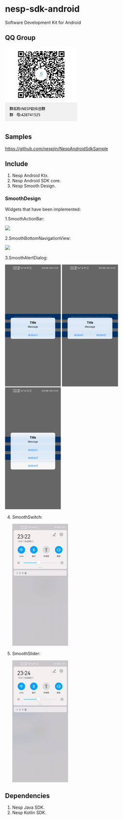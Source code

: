 # nesp-sdk-android
Software Development Kit for Android

## QQ Group

<img src="./doc/img/QQGroup.png" />

## Samples

https://github.com/nespjin/NespAndroidSdkSample

## Include
1. Nesp Android Ktx.
2. Nesp Android SDK core.
3. Nesp Smooth Design.

### SmoothDesign

Widgets that have been implemented:

1.SmoothActionBar:

<img src="./doc/img/SmoothActionBar.gif" height=400/>

2.SmoothBottomNavigationView:

<img src="./doc/img/SmoothBottomNavigationView.gif" height=400 />

3.SmoothAlertDialog:



<img src="./doc/img/SmoothAlertDialog1.png"  height=400 /> <img src="./doc/img/SmoothAlertDialog2.png"  height=400 /> <img src="./doc/img/SmoothAlertDialog3.png"  height=400 />

4. SmoothSwitch:

   <img src="./doc/img/SmoothSwitch.gif" height=400 />

5. SmoothSlider:

   <img src="./doc/img/SmoothSlider.gif" height=400 />

## Dependencies
1. Nesp Java SDK.
2. Nesp Kotlin SDK.

